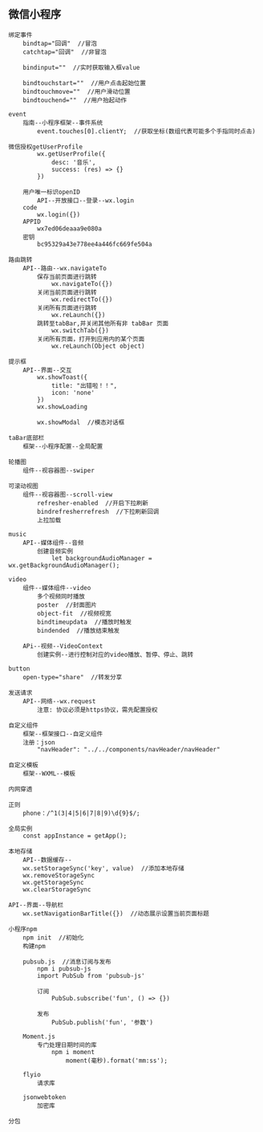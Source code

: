 ## 微信小程序
    绑定事件
        bindtap="回调"  //冒泡
        catchtap="回调"  //非冒泡
        
        bindinput=""  //实时获取输入框value

        bindtouchstart=""  //用户点击起始位置
        bindtouchmove=""  //用户滑动位置
        bindtouchend=""  //用户抬起动作

    event
        指南--小程序框架--事件系统
            event.touches[0].clientY;  //获取坐标(数组代表可能多个手指同时点击)

    微信授权getUserProfile
            wx.getUserProfile({
                desc: '音乐',
                success: (res) => {}
            })

        用户唯一标识openID
            API--开放接口--登录--wx.login
        code
            wx.login({})
        APPID
            wx7ed06deaaa9e080a
        密钥
            bc95329a43e778ee4a446fc669fe504a

    路由跳转
        API--路由--wx.navigateTo
            保存当前页面进行跳转
                wx.navigateTo({})
            关闭当前页面进行跳转
                wx.redirectTo({})
            关闭所有页面进行跳转
                wx.reLaunch({})
            跳转至tabBar,并关闭其他所有非 tabBar 页面
                wx.switchTab({})
            关闭所有页面，打开到应用内的某个页面
                wx.reLaunch(Object object)

    提示框
        API--界面--交互
            wx.showToast({
                title: "出错啦！！",
                icon: 'none'
            })
            wx.showLoading

            wx.showModal  //模态对话框

    taBar底部栏
        框架--小程序配置--全局配置

    轮播图
        组件--视容器图--swiper

    可滚动视图
        组件--视容器图--scroll-view
            refresher-enabled  //开启下拉刷新
            bindrefresherrefresh  //下拉刷新回调
            上拉加载

    music
        API--媒体组件--音频
            创建音频实例
                let backgroundAudioManager = wx.getBackgroundAudioManager();

    video
        组件--媒体组件--video
            多个视频同时播放
            poster  //封面图片 
            object-fit  //视频视宽
            bindtimeupdata  //播放时触发
            bindended  //播放结束触发

        APi--视频--VideoContext
            创建实例--进行控制对应的video播放、暂停、停止、跳转
            
    button
        open-type="share"  //转发分享

    发送请求
        API--网络--wx.request
            注意: 协议必须是https协议，需先配置授权

    自定义组件
        框架--框架接口--自定义组件
        注册：json
            "navHeader": "../../components/navHeader/navHeader"

    自定义模板
        框架--WXML--模板

    内网穿透

    正则
        phone：/^1(3|4|5|6|7|8|9)\d{9}$/;

    全局实例
        const appInstance = getApp();

    本地存储
        API--数据缓存--
        wx.setStorageSync('key', value)  //添加本地存储
        wx.removeStorageSync
        wx.getStorageSync
        wx.clearStorageSync

    API--界面--导航栏
        wx.setNavigationBarTitle({})  //动态展示设置当前页面标题

    小程序npm
        npm init  //初始化
        构建npm

        pubsub.js  //消息订阅与发布
            npm i pubsub-js
            import PubSub from 'pubsub-js'

            订阅
                PubSub.subscribe('fun', () => {})

            发布
                PubSub.publish('fun', '参数')

        Moment.js
            专门处理日期时间的库
                npm i moment
                    moment(毫秒).format('mm:ss');

        flyio
            请求库

        jsonwebtoken
            加密库

    分包
